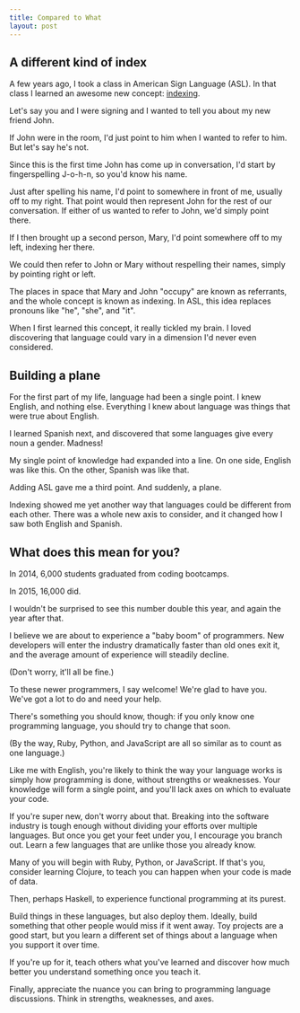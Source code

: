 ```yaml
---
title: Compared to What
layout: post
---
```


## A different kind of index

A few years ago, I took a class in American Sign Language (ASL). In that class I learned an awesome new concept: [indexing](http://www.lifeprint.com/asl101/pages-layout/indexing.htm).

Let's say you and I were signing and I wanted to tell you about my new friend John.

If John were in the room, I'd just point to him when I wanted to refer to him. But let's say he's not.

Since this is the first time John has come up in conversation, I'd start by fingerspelling J-o-h-n, so you'd know his name. 

Just after spelling his name, I'd point to somewhere in front of me, usually off to my right. That point would then represent John for the rest of our conversation. If either of us wanted to refer to John, we'd simply point there.

If I then brought up a second person, Mary, I'd point somewhere off to my left, indexing her there.

We could then refer to John or Mary without respelling their names, simply by pointing right or left.

The places in space that Mary and John "occupy" are known as referrants, and the whole concept is known as indexing. In ASL, this idea replaces pronouns like "he", "she", and "it".

When I first learned this concept, it really tickled my brain. I loved discovering that language could vary in a dimension I'd never even considered.

## Building a plane

For the first part of my life, language had been a single point. I knew English, and nothing else. Everything I knew about language was things that were true about English.

I learned Spanish next, and discovered that some languages give every noun a gender. Madness!

My single point of knowledge had expanded into a line. On one side, English was like this. On the other, Spanish was like that.

Adding ASL gave me a third point. And suddenly, a plane.

Indexing showed me yet another way that languages could be different from each other. There was a whole new axis to consider, and it changed how I saw both English and Spanish.

## What does this mean for you?

In 2014, 6,000 students graduated from coding bootcamps.

In 2015, 16,000 did.

I wouldn't be surprised to see this number double this year, and again the year after that.

I believe we are about to experience a "baby boom" of programmers. New developers will enter the industry dramatically faster than old ones exit it, and the average amount of experience will steadily decline. 

(Don't worry, it'll all be fine.)

To these newer programmers, I say welcome! We're glad to have you. We've got a lot to do and need your help.

There's something you should know, though: if you only know one programming language, you should try to change that soon.

(By the way, Ruby, Python, and JavaScript are all so similar as to count as one language.)

Like me with English, you're likely to think the way your language works is simply how programming is done, without strengths or weaknesses. Your knowledge will form a single point, and you'll lack axes on which to evaluate your code.

If you're super new, don't worry about that. Breaking into the software industry is tough enough without dividing your efforts over multiple languages. But once you get your feet under you, I encourage you branch out. Learn a few languages that are unlike those you already know.

Many of you will begin with Ruby, Python, or JavaScript. If that's you, consider learning Clojure, to teach you can happen when your code is made of data. 

Then, perhaps Haskell, to experience functional programming at its purest.

Build things in these languages, but also deploy them. Ideally, build something that other people would miss if it went away. Toy projects are a good start, but you learn a different set of things about a language when you support it over time.

If you're up for it, teach others what you've learned and discover how much better you understand something once you teach it.

Finally, appreciate the nuance you can bring to programming language discussions. Think in strengths, weaknesses, and axes.
